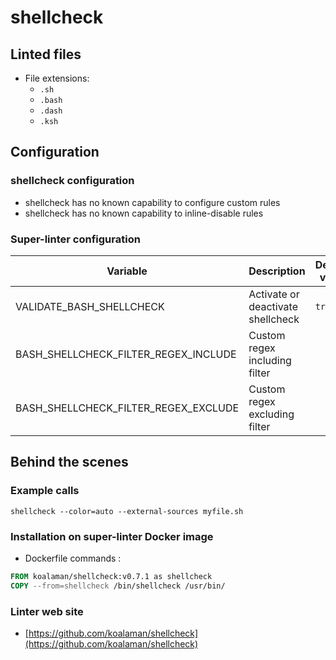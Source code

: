 <!-- markdownlint-disable MD033 MD041 -->
<!-- Generated by .automation/build.py, please do not update manually -->
# shellcheck

## Linted files

- File extensions:
  - `.sh`
  - `.bash`
  - `.dash`
  - `.ksh`

## Configuration

### shellcheck configuration

- shellcheck has no known capability to configure custom rules
- shellcheck has no known capability to inline-disable rules

### Super-linter configuration

| Variable | Description | Default value |
| ----------------- | -------------- | -------------- |
| VALIDATE_BASH_SHELLCHECK | Activate or deactivate shellcheck | `true` |
| BASH_SHELLCHECK_FILTER_REGEX_INCLUDE | Custom regex including filter |  |
| BASH_SHELLCHECK_FILTER_REGEX_EXCLUDE | Custom regex excluding filter |  |

## Behind the scenes

### Example calls

```shell
shellcheck --color=auto --external-sources myfile.sh
```


### Installation on super-linter Docker image

- Dockerfile commands :
```dockerfile
FROM koalaman/shellcheck:v0.7.1 as shellcheck
COPY --from=shellcheck /bin/shellcheck /usr/bin/
```


### Linter web site
- [https://github.com/koalaman/shellcheck](https://github.com/koalaman/shellcheck)

